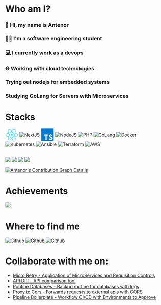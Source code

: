 # Who am I?

### 👋 Hi, my name is Antenor
### 👨‍💻 I'm a software engineering student
### 💻 I currently work as a devops
### 🌐 Working with cloud technologies
### Trying out nodejs for embedded systems
### Studying GoLang for Servers with Microservices

<div>
    <h1>Stacks</h1>
    <img 
        align="center"
        alt="ReactJS e React Native"
        height="auto"
        width="40"
        src="https://raw.githubusercontent.com/devicons/devicon/master/icons/react/react-original.svg"
    />
    <img 
        align="center"
        alt="NextJS"
        height="auto"
        width="40"   src="https://camo.githubusercontent.com/92ec9eb7eeab7db4f5919e3205918918c42e6772562afb4112a2909c1aaaa875/68747470733a2f2f6173736574732e76657263656c2e636f6d2f696d6167652f75706c6f61642f76313630373535343338352f7265706f7369746f726965732f6e6578742d6a732f6e6578742d6c6f676f2e706e67"
    />
    <img 
        align="center" 
        alt="Typescript" 
        height="auto"
        width="40" 
        src="https://raw.githubusercontent.com/devicons/devicon/master/icons/typescript/typescript-plain.svg"
    />
    <img 
        align="center" 
        alt="NodeJS" 
        height="auto"
        width="40" 
        src="https://cdn.worldvectorlogo.com/logos/nodejs-icon.svg"
    />
    <img 
        align="center"
        alt="PHP"
        height="auto"
        width="50"
        src="https://raw.githubusercontent.com/jmnote/z-icons/master/svg/php.svg"
    />
    <img 
        align="center"
        alt="GoLang"
        height="auto"
        width="40"
        src="https://raw.githubusercontent.com/jmnote/z-icons/master/svg/go.svg"
    />
    <img 
        align="center"
        alt="Docker"
        height="auto"
        width="40"
        src="https://www.svgrepo.com/show/331370/docker.svg"
    />
    <img 
        align="center"
        alt="Kubernetes"
        height="auto"
        width="40"
        src="https://upload.wikimedia.org/wikipedia/commons/thumb/3/39/Kubernetes_logo_without_workmark.svg/1200px-Kubernetes_logo_without_workmark.svg.png"
    />
    <img 
        align="center"
        alt="Ansible"
        height="auto"
        width="40"
        src="https://ansible-doc-zh.readthedocs.io/zh/latest/_static/images/logo_invert.png"
    />
    <img 
        align="center"
        alt="Terraform"
        height="auto"
        width="50"
        src="https://humancoders-formations.s3.amazonaws.com/uploads/course/logo/541/formation-terraform.png"
    />
    <img 
        align="center"
        alt="AWS"
        height="auto"
        width="40"
        src="https://upload.wikimedia.org/wikipedia/commons/thumb/9/93/Amazon_Web_Services_Logo.svg/1024px-Amazon_Web_Services_Logo.svg.png"
    />
</div>
<br />

![](https://github-profile-summary-cards.vercel.app/api/cards/repos-per-language?username=antenordev&theme=github)
![](https://github-profile-summary-cards.vercel.app/api/cards/most-commit-language?username=antenordev&theme=github)
![](https://github-profile-summary-cards.vercel.app/api/cards/stats?username=antenordev&theme=github)
![](https://github-profile-summary-cards.vercel.app/api/cards/productive-time?username=antenordev&theme=github)

<div>
    <a href="#">
        <img alt="Antenor's Contribution Graph Details" src="https://activity-graph.herokuapp.com/graph?username=antenordev&custom_title=Antenor's%20Contribution%20Graph%20Details&bg_color=FFFFFF&color=4169E1&line=32CD32&point=5ce1e6&hide_border=true"/>
    </a>
</div>
   
<div>
    <h1>Achievements</h1>
    <img src="https://github-profile-trophy.vercel.app/?username=antenordev&column=10" />
</div>

# Where to find me
[![Github](https://img.shields.io/github/followers/antenordev?label=Follow&style=social)](https://github.com/antenordev)
[![Github](https://img.shields.io/youtube/channel/subscribers/UCoZlatvwcHl_FU-S0ykowqg?style=social)](https://www.youtube.com/channel/UCoZlatvwcHl_FU-S0ykowqg)
[![Github](https://img.shields.io/badge/LinkedIn-antenorpires-blue)](https://www.linkedin.com/in/antenorpires)

# Collaborate with me on:

- [Micro Retry - Application of MicroServices and Requisition Controls](https://github.com/antenordev/micro-retry)
- [API Diff - API comparison tool](https://github.com/antenordev/api-diff)
- [Routine Databases - Backup routine for databases with logs](https://github.com/antenordev/routine-dbs)
- [Proxy to Cors - Forwards requests to external apis with CORS](https://github.com/antenordev/proxy2cors)
- [Pipeline Boilerplate - Workflow CI/CD with Environments to Approve](https://github.com/antenordev/pipeline-boilerplate)
